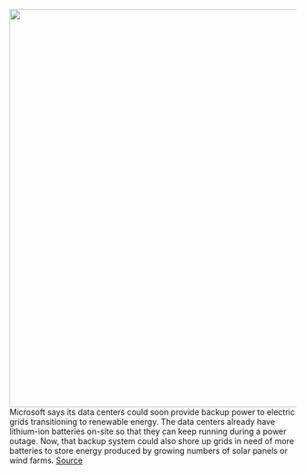 <img src='https://cdn.vox-cdn.com/thumbor/fHlQRewLLNwrR1nAaTRRNBwbBxk=/0x0:1980x1080/1200x800/filters:focal(832x382:1148x698)/cdn.vox-cdn.com/uploads/chorus_image/image/71057947/Microsoft_virtual_datacenter_1.0.jpeg' width='700px' /><br/>
Microsoft says its data centers could soon provide backup power to electric grids transitioning to renewable energy. The data centers already have lithium-ion batteries on-site so that they can keep running during a power outage. Now, that backup system could also shore up grids in need of more batteries to store energy produced by growing numbers of solar panels or wind farms.
<a href='https://www.theverge.com/2022/7/7/23197103/microsoft-data-center-dublin-batteries-electricity-grid-renewable-energy'> Source <a/>